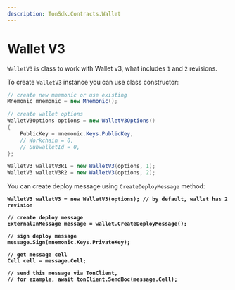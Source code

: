 ```yaml
---
description: TonSdk.Contracts.Wallet
---
```


# Wallet V3

`WalletV3` is class to work with Wallet v3, what includes `1` and `2` revisions.



To create `WalletV3` instance you can use class constructor:

```csharp
// create new mnemonic or use existing
Mnemonic mnemonic = new Mnemonic();

// create wallet options
WalletV3Options options = new WalletV3Options()
{
    PublicKey = mnemonic.Keys.PublicKey,
    // Workchain = 0,
    // SubwalletId = 0,
};

WalletV3 walletV3R1 = new WalletV3(options, 1);
WalletV3 walletV3R2 = new WalletV3(options, 2); 
```



You can create deploy message using `CreateDeployMessage` method:

<pre class="language-csharp"><code class="lang-csharp"><strong>WalletV3 walletV3 = new WalletV3(options); // by default, wallet has 2 revision
</strong><strong>
</strong><strong>// create deploy message
</strong><strong>ExternalInMessage message = wallet.CreateDeployMessage();
</strong><strong>
</strong><strong>// sign deploy message
</strong><strong>message.Sign(mnemonic.Keys.PrivateKey);
</strong><strong>
</strong><strong>// get message cell
</strong><strong>Cell cell = message.Cell;
</strong><strong>
</strong><strong>// send this message via TonClient,
</strong><strong>// for example, await tonClient.SendBoc(message.Cell);
</strong></code></pre>
